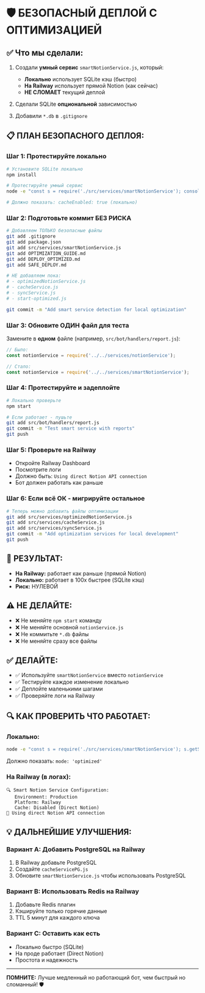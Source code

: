 # 🛡️ БЕЗОПАСНЫЙ ДЕПЛОЙ С ОПТИМИЗАЦИЕЙ

## ✅ Что мы сделали:
1. Создали **умный сервис** `smartNotionService.js`, который:
   - **Локально** использует SQLite кэш (быстро)
   - **На Railway** использует прямой Notion (как сейчас)
   - **НЕ СЛОМАЕТ** текущий деплой

2. Сделали SQLite **опциональной** зависимостью
3. Добавили `*.db` в `.gitignore`

## 📋 ПЛАН БЕЗОПАСНОГО ДЕПЛОЯ:

### Шаг 1: Протестируйте локально
```bash
# Установите SQLite локально
npm install

# Протестируйте умный сервис
node -e "const s = require('./src/services/smartNotionService'); console.log(s.getMode())"

# Должно показать: cacheEnabled: true (локально)
```

### Шаг 2: Подготовьте коммит БЕЗ РИСКА
```bash
# Добавляем ТОЛЬКО безопасные файлы
git add .gitignore
git add package.json
git add src/services/smartNotionService.js
git add OPTIMIZATION_GUIDE.md
git add DEPLOY_OPTIMIZED.md
git add SAFE_DEPLOY.md

# НЕ добавляем пока:
# - optimizedNotionService.js
# - cacheService.js
# - syncService.js
# - start-optimized.js

git commit -m "Add smart service detection for local optimization"
```

### Шаг 3: Обновите ОДИН файл для теста
Замените в **одном** файле (например, `src/bot/handlers/report.js`):
```javascript
// Было:
const notionService = require('../../services/notionService');

// Стало:
const notionService = require('../../services/smartNotionService');
```

### Шаг 4: Протестируйте и задеплойте
```bash
# Локально проверьте
npm start

# Если работает - пушьте
git add src/bot/handlers/report.js
git commit -m "Test smart service with reports"
git push
```

### Шаг 5: Проверьте на Railway
- Откройте Railway Dashboard
- Посмотрите логи
- Должно быть: `Using direct Notion API connection`
- Бот должен работать как раньше

### Шаг 6: Если всё ОК - мигрируйте остальное
```bash
# Теперь можно добавить файлы оптимизации
git add src/services/optimizedNotionService.js
git add src/services/cacheService.js
git add src/services/syncService.js
git commit -m "Add optimization services for local development"
git push
```

## 🎯 РЕЗУЛЬТАТ:
- **На Railway:** работает как раньше (прямой Notion)
- **Локально:** работает в 100x быстрее (SQLite кэш)
- **Риск:** НУЛЕВОЙ

## ⚠️ НЕ ДЕЛАЙТЕ:
- ❌ Не меняйте `npm start` команду
- ❌ Не меняйте основной `notionService.js`
- ❌ Не коммитьте `*.db` файлы
- ❌ Не меняйте сразу все файлы

## ✅ ДЕЛАЙТЕ:
- ✅ Используйте `smartNotionService` вместо `notionService`
- ✅ Тестируйте каждое изменение локально
- ✅ Деплойте маленькими шагами
- ✅ Проверяйте логи на Railway

## 🔍 КАК ПРОВЕРИТЬ ЧТО РАБОТАЕТ:

### Локально:
```bash
node -e "const s = require('./src/services/smartNotionService'); s.getSystemStats().then(console.log)"
```
Должно показать: `mode: 'optimized'`

### На Railway (в логах):
```
🔍 Smart Notion Service Configuration:
   Environment: Production
   Platform: Railway
   Cache: Disabled (Direct Notion)
📡 Using direct Notion API connection
```

## 💡 ДАЛЬНЕЙШИЕ УЛУЧШЕНИЯ:

### Вариант A: Добавить PostgreSQL на Railway
1. В Railway добавьте PostgreSQL
2. Создайте `cacheServicePG.js` 
3. Обновите `smartNotionService.js` чтобы использовать PostgreSQL

### Вариант B: Использовать Redis на Railway
1. Добавьте Redis плагин
2. Кэшируйте только горячие данные
3. TTL 5 минут для каждого ключа

### Вариант C: Оставить как есть
- Локально быстро (SQLite)
- На проде работает (Direct Notion)
- Простота и надежность

---

**ПОМНИТЕ:** Лучше медленный но работающий бот, чем быстрый но сломанный! 🛡️